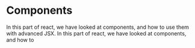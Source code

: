 # Components

In this part of react, we have looked at components, and how to use them with advanced JSX.
In this part of react, we have looked at components, and how to 